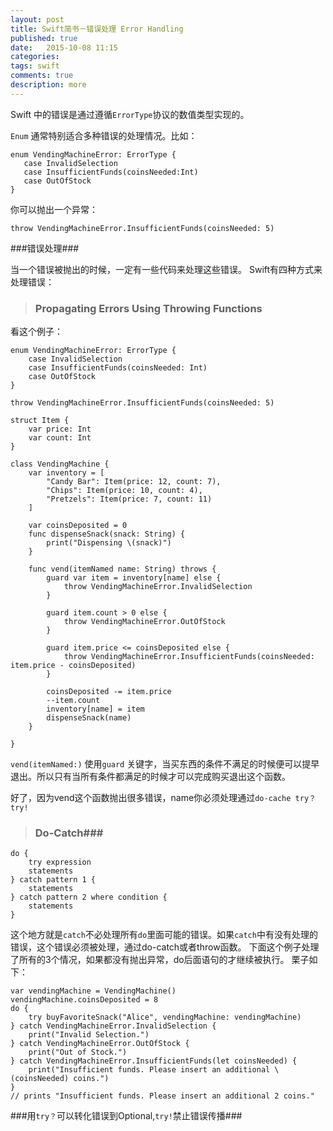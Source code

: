 ```yaml
---
layout: post
title: Swift简书－错误处理 Error Handling
published: true
date:   2015-10-08 11:15
categories:
tags: swift
comments: true
description: more
---
```


Swift 中的错误是通过遵循```ErrorType```协议的数值类型实现的。

```Enum``` 通常特别适合多种错误的处理情况。比如：

```
enum VendingMachineError: ErrorType {
   case InvalidSelection
   case InsufficientFunds(coinsNeeded:Int)
   case OutOfStock
} 
```

你可以抛出一个异常：
```
throw VendingMachineError.InsufficientFunds(coinsNeeded: 5)
```

###错误处理###

当一个错误被抛出的时候，一定有一些代码来处理这些错误。
Swift有四种方式来处理错误：

> ### Propagating Errors Using Throwing Functions

看这个例子：

```
enum VendingMachineError: ErrorType {
    case InvalidSelection
    case InsufficientFunds(coinsNeeded: Int)
    case OutOfStock
}

throw VendingMachineError.InsufficientFunds(coinsNeeded: 5)

struct Item {
    var price: Int
    var count: Int
}

class VendingMachine {
    var inventory = [
        "Candy Bar": Item(price: 12, count: 7),
        "Chips": Item(price: 10, count: 4),
        "Pretzels": Item(price: 7, count: 11)
    ]
    
    var coinsDeposited = 0
    func dispenseSnack(snack: String) {
        print("Dispensing \(snack)")
    }
    
    func vend(itemNamed name: String) throws {
        guard var item = inventory[name] else {
            throw VendingMachineError.InvalidSelection
        }
        
        guard item.count > 0 else {
            throw VendingMachineError.OutOfStock
        }
        
        guard item.price <= coinsDeposited else {
            throw VendingMachineError.InsufficientFunds(coinsNeeded: item.price - coinsDeposited)
        }
        
        coinsDeposited -= item.price
        --item.count
        inventory[name] = item
        dispenseSnack(name)
    }
    
}
```

```vend(itemNamed:)``` 使用```guard``` 关键字，当买东西的条件不满足的时候便可以提早退出。所以只有当所有条件都满足的时候才可以完成购买退出这个函数。

好了，因为vend这个函数抛出很多错误，name你必须处理通过```do-cache try？ try!```


> ### Do-Catch###

```
do {
    try expression
    statements
} catch pattern 1 {
    statements
} catch pattern 2 where condition {
    statements
}
```

这个地方就是```catch```不必处理所有```do```里面可能的错误。如果```catch```中有没有处理的错误，这个错误必须被处理，通过do-catch或者throw函数。
下面这个例子处理了所有的3个情况，如果都没有抛出异常，do后面语句的才继续被执行。
栗子如下：

```
var vendingMachine = VendingMachine()
vendingMachine.coinsDeposited = 8
do {
    try buyFavoriteSnack("Alice", vendingMachine: vendingMachine)
} catch VendingMachineError.InvalidSelection {
    print("Invalid Selection.")
} catch VendingMachineError.OutOfStock {
    print("Out of Stock.")
} catch VendingMachineError.InsufficientFunds(let coinsNeeded) {
    print("Insufficient funds. Please insert an additional \(coinsNeeded) coins.")
}
// prints "Insufficient funds. Please insert an additional 2 coins."
```


###用```try？```可以转化错误到Optional,```try!```禁止错误传播###
 
 
 
 
 